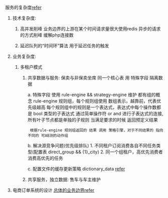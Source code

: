 服务的复杂度[refer](https://mp.weixin.qq.com/s/ThfwPwLnpo1PUpFcByMiJA)
    
1. 技术复杂度:
    1. 高并发削峰
        业务边界的上游在某个时间请求量很大使用redis 异步的请求的方式削峰 缓解php连接数
        
    2. 延迟队列的“时间环”算法 
        用于延迟任务的触发 
    
2. 业务复杂度:
    1. 多租户模式
        1. 共享数据与服务: 保卖与非保卖坐席 同一个核心表 用 特殊字段 隔离数据
        
            a. 特殊字段 使用 rule-engine && strategy-engine 维护
                都有组的概念
                rule-engine 规则组，每个规则组使用 数组表示，越靠前，代表优先级越高
                    每个规则组中的规则是一个表达式，表达式中每个操作数都是 bool 类型的子表达式 通过简单操作符 or and 进行子表达式的连接,所有叶子节点都是单独的子规则
                    当满足要求的时候 返回预定义结果
            
                根据rule-engine 规则组返回的 结果 调用 策略引擎，对于不同结果的 指向不同的 可AB测的动作组
            
            b. 解决源竞争问题(优先级排队) 
                1. 不同租户订阅消费各自不同任务类型(配置表 direct_group && {1}_city)
                2. 同一个组租户，高优先消费者消费高优先的任务
            
            c. 配置文件的缓存更新策略 dictionary_data [refer](https://mp.weixin.qq.com/s/c6TZdfLfpPWXmEdTkGO97g)         
                
                
        2. 共享服务，独立数据: 售车与车主维护

3. 电商订单系统的设计 
    [总体的业务边界refer](https://mp.weixin.qq.com/s/-3YYS5t8cYvO5mE7BSxh0A)